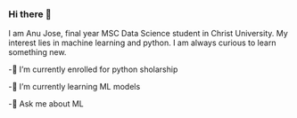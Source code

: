 ### Hi there 👋

I am Anu Jose, final year MSC Data Science student in Christ University. My interest lies in machine learning and python. I am always curious to learn something new.

-🔭 I’m currently enrolled for python sholarship

-🌱 I’m currently learning ML models

-💬 Ask me about ML
<!--
**anujose-123/anujose-123** is a ✨ _special_ ✨ repository because its `README.md` (this file) appears on your GitHub profile.

Here are some ideas to get you started:

- 🔭 I’m currently working on ...
- 🌱 I’m currently learning ...
- 👯 I’m looking to collaborate on ...
- 🤔 I’m looking for help with ...
- 💬 Ask me about ...
- 📫 How to reach me: ...
- 😄 Pronouns: ...
- ⚡ Fun fact: ...
-->
